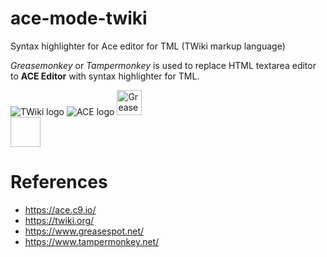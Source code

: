 # ace-mode-twiki
Syntax highlighter for Ace editor for TML (TWiki markup language)

*Greasemonkey* or *Tampermonkey* is used to replace HTML textarea editor to **ACE Editor** with syntax highlighter for TML.

![TWiki logo](https://twiki.org/p/pub/TWiki04x01/TWikiLogos/T-logo-88x31-t.gif)
![ACE logo](https://ace.c9.io/doc/site/images/ace-tab.png)
<img alt="Greasemonkey" src="https://upload.wikimedia.org/wikipedia/commons/thumb/f/fc/Greasemonkey.svg/220px-Greasemonkey.svg.png" width="40"  />
<img style="display:block; background:url(https://tampermonkey.freetls.fastly.net/v1.35/images/images.png) no-repeat; background-position:-112px 0;width:48px;height:48px"  />

# References

* https://ace.c9.io/
* https://twiki.org/
* https://www.greasespot.net/
* https://www.tampermonkey.net/

